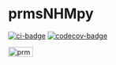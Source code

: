 # prmsNHMpy
[![ci-badge](https://github.com/langevin-usgs/prmsNHMpy/workflows/CI/badge.svg?branch=main)](https://github.com/langevin-usgs/prmsNHMpy/actions?query)
[![codecov-badge](https://codecov.io/gh/langevin-usgs/prmsNHMpy/branch/main/graph/badge.svg)](https://codecov.io/gh/langevin-usgs/prmsNHMpy)

<img src="https://raw.githubusercontent.com/langevin-usgs/prmsNHMpy/main/resources/images/prms_flow.png" alt="prms_flow" style="width:50;height:20">
